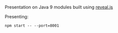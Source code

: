 Presentation on Java 9 modules built using [reveal.js](https://github.com/hakimel/reveal.js)

Presenting:

    npm start -- --port=8001
